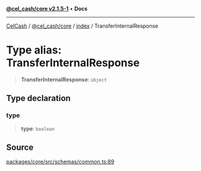 [**@cel_cash/core v2.1.5-1**](../../README.md) • **Docs**

***

[CelCash](../../../../README.md) / [@cel\_cash/core](../../README.md) / [index](../README.md) / TransferInternalResponse

# Type alias: TransferInternalResponse

> **TransferInternalResponse**: `object`

## Type declaration

### type

> **type**: `boolean`

## Source

[packages/core/src/schemas/common.ts:89](https://github.com/Pyxlab/celcash/blob/9dbc7013720b05f34ded33140fbf1d827b403eea/packages/core/src/schemas/common.ts#L89)
